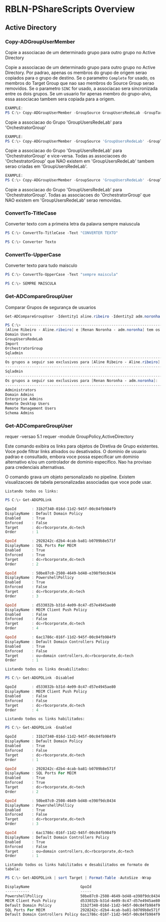 # RBLN-PShareScripts Overview

## Active Directory

### Copy-ADGroupUserMember

Copie a associacao de um determinado grupo para outro grupo no Active Directory

Copie a associacao de um determinado grupo para outro grupo no Active Directory. Por padrao, apenas os membros do grupo de origem serao copiados para o
   grupo de destino. Se o parametro `Complete` for usado, os membros do Target Group que nao sao membros do Source Group serao removidos.  Se o parametro `SINC`
    for usado, a associacao sera sincronizada entre os dois grupos.  Se um usuario for apenas membro do grupo-alvo, essa associacao tambem sera copiada
    para a origem.

```powershell
EXAMPLE:
PS C:\> Copy-ADGroupUserMember -GroupSource GroupUsersRedeLab -GroupTarget OrchestratorGroup
```
Copie a associacao do Grupo 'GroupUsersRedeLab' para 'OrchestratorGroup'

```powershell
EXAMPLE:
PS C:\> Copy-ADGroupUserMember -GroupSource 'GroupUsersRedeLab' -GroupTarget 'OrchestratorGroup' -sinc
```
Copie a associacao do Grupo 'GroupUsersRedeLab' para 'OrchestratorGroup' e vice-versa.
Todas as associacoes do 'OrchestratorGroup' que NAO existem em 'GroupUsersRedeLab' tambem serao criadas em 'GroupUsersRedeLab'.

```powershell
EXAMPLE:
PS C:\> Copy-ADGroupUserMember -GroupSource 'GroupUsersRedeLab' -GroupTarget 'OrchestratorGroup' -Complete
```

Copie a associacao do Grupo 'GroupUsersRedeLab' para 'OrchestratorGroup'.
Todas as associacoes do 'OrchestratorGroup' que NAO existem em 'GroupUsersRedeLab' serao removidas.



### ConvertTo-TitleCase

Converter texto com a primeira letra da palavra sempre maiuscula

```powershell
PS C:\> ConvertTo-TitleCase -Text "CONVERTER TEXTO"

PS C:\> Converter Texto
```

### ConvertTo-UpperCase

Converter texto para tudo maisculo

```powershell
PS C:\> ConvertTo-UpperCase -Text "sempre maiscula"

PS C:\> SEMPRE MAISCULA
```



### Get-ADCompareGroupUser

Comparar Grupos de segurança de usuarios

```powershell
Get-ADCompareGroupUser -Identity1 aline.ribeiro -Identity2 adm.noronha

PS C:\>  --------------------------------------------------------------------------
[Aline Ribeiro - Aline.ribeiro] e [Renan Noronha - adm.noronha] tem os seguintes grupos em comum:--------------------------------------------------------------------------
Domain Users
GroupUsersRedeLab
Import
OrchestratorGroup
Sqladmin
--------------------------------------------------------------------------
Os grupos a seguir sao exclusivos para [Aline Ribeiro - Aline.ribeiro]:
--------------------------------------------------------------------------
Sqladmin
--------------------------------------------------------------------------
Os grupos a seguir sao exclusivos para [Renan Noronha - adm.noronha]:
--------------------------------------------------------------------------
Administrators
Domain Admins
Enterprise Admins
Remote Desktop Users
Remote Management Users
Schema Admins
```

### Get-ADCompareGroupUser

requer -versao 5.1
requer -module GroupPolicy,ActiveDirectory

Este comando exibira os links para objetos de Diretiva de Grupo existentes.
Voce pode filtrar links ativados ou desativados.
O dominio de usuario padrao e consultado, embora voce possa especificar um dominio alternativo e/ou um controlador de dominio especifico.
Nao ha provisao para credenciais alternativas.

O comando grava um objeto personalizado no pipeline. Existem visualizacoes de tabela personalizadas associadas que voce pode usar.

``Listando todos os links:``

```powershell
PS C:\> Get-ADGPOLink

GpoId       : 31b2f340-016d-11d2-945f-00c04fb984f9
DisplayName : Default Domain Policy
Enabled     : True
Enforced    : False
Target      : dc=rbcorporate,dc=tech
Order       : 1

GpoId       : 2928242c-d2b4-4cab-ba81-b0709b8e571f
DisplayName : SQL Ports For MECM
Enabled     : True
Enforced    : True
Target      : dc=rbcorporate,dc=tech
Order       : 2

GpoId       : 50be87c0-2508-4649-bd48-e398f9dc8434
DisplayName : PowershellPollicy
Enabled     : True
Enforced    : False
Target      : dc=rbcorporate,dc=tech
Order       : 3

GpoId       : d533032b-b31d-4e09-8c47-d57e4945ae80
DisplayName : MECM Client Push Policy
Enabled     : False
Enforced    : False
Target      : dc=rbcorporate,dc=tech
Order       : 4

GpoId       : 6ac1786c-016f-11d2-945f-00c04fb984f9
DisplayName : Default Domain Controllers Policy
Enabled     : True
Enforced    : False
Target      : ou=domain controllers,dc=rbcorporate,dc=tech
Order       : 1
```

``Listando todos os links desabilitados:``

```powershell
PS C:\> Get-ADGPOLink -Disabled

GpoId       : d533032b-b31d-4e09-8c47-d57e4945ae80
DisplayName : MECM Client Push Policy
Enabled     : False
Enforced    : False
Target      : dc=rbcorporate,dc=tech
Order       : 4
```

``Listando todos os links habilitados:``

```powershell
PS C:\> Get-ADGPOLink -Enabled

GpoId       : 31b2f340-016d-11d2-945f-00c04fb984f9
DisplayName : Default Domain Policy
Enabled     : True
Enforced    : False
Target      : dc=rbcorporate,dc=tech
Order       : 1

GpoId       : 2928242c-d2b4-4cab-ba81-b0709b8e571f
DisplayName : SQL Ports For MECM
Enabled     : True
Enforced    : True
Target      : dc=rbcorporate,dc=tech
Order       : 2

GpoId       : 50be87c0-2508-4649-bd48-e398f9dc8434
DisplayName : PowershellPollicy
Enabled     : True
Enforced    : False
Target      : dc=rbcorporate,dc=tech
Order       : 3

GpoId       : 6ac1786c-016f-11d2-945f-00c04fb984f9
DisplayName : Default Domain Controllers Policy
Enabled     : True
Enforced    : False
Target      : ou=domain controllers,dc=rbcorporate,dc=tech
Order       : 1
```

``Listando todos os links habilitados e desabilitados em formato de tabela:``

```powershell
PS C:\> Get-ADGPOLink | sort Target | Format-Table -AutoSize -Wrap

DisplayName                       GpoId                                Enabled Enforced Order Target                                       GpoDomainName
-----------                       -----                                ------- -------- ----- ------                                       -------------
PowershellPollicy                 50be87c0-2508-4649-bd48-e398f9dc8434    True    False     3 dc=rbcorporate,dc=tech                       rbcorporate.tech
MECM Client Push Policy           d533032b-b31d-4e09-8c47-d57e4945ae80   False    False     4 dc=rbcorporate,dc=tech                       rbcorporate.tech
Default Domain Policy             31b2f340-016d-11d2-945f-00c04fb984f9    True    False     1 dc=rbcorporate,dc=tech                       rbcorporate.tech
SQL Ports For MECM                2928242c-d2b4-4cab-ba81-b0709b8e571f    True     True     2 dc=rbcorporate,dc=tech                       rbcorporate.tech
Default Domain Controllers Policy 6ac1786c-016f-11d2-945f-00c04fb984f9    True    False     1 ou=domain controllers,dc=rbcorporate,dc=tech rbcorporate.tech
